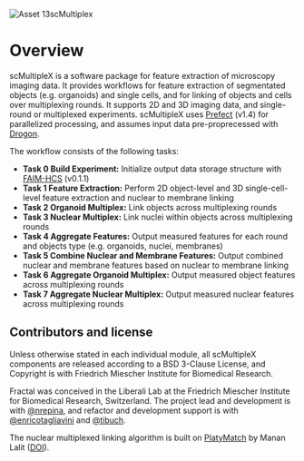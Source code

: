 ![Asset 13scMultiplex](https://user-images.githubusercontent.com/25291742/227270190-34aeb814-37e4-49ef-8347-dccab94684c8.png)

# Overview
scMultipleX is a software package for feature extraction of microscopy imaging data. It provides workflows for feature extraction of segmentated objects (e.g. organoids) and single cells, and for linking of objects and cells over multiplexing rounds. It supports 2D and 3D imaging data, and single-round or multiplexed experiments. scMultipleX uses [Prefect](https://docs.prefect.io/) (v1.4) for parallelized processing, and assumes input data pre-proprecessed with [Drogon](https://github.com/fmi-basel/job-system-workflows).

The workflow consists of the following tasks:
- **Task 0 Build Experiment:** Initialize output data storage structure with [FAIM-HCS](https://github.com/fmi-faim/faim-hcs) (v0.1.1)
- **Task 1 Feature Extraction:** Perform 2D object-level and 3D single-cell-level feature extraction and nuclear to membrane linking
- **Task 2 Organoid Multiplex:** Link objects across multiplexing rounds
- **Task 3 Nuclear Multiplex:** Link nuclei within objects across multiplexing rounds
- **Task 4 Aggregate Features:** Output measured features for each round and objects type (e.g. organoids, nuclei, membranes)
- **Task 5 Combine Nuclear and Membrane Features:** Output combined nuclear and membrane features based on nuclear to membrane linking
- **Task 6 Aggregate Organoid Multiplex:** Output measured object features across multiplexing rounds
- **Task 7 Aggregate Nuclear Multiplex:** Output measured nuclear features across multiplexing rounds

## Contributors and license

Unless otherwise stated in each individual module, all scMultipleX components are released according to a BSD 3-Clause License, and Copyright is with Friedrich Miescher Institute for Biomedical Research.

Fractal was conceived in the Liberali Lab at the Friedrich Miescher Institute for Biomedical Research, Switzerland. The project lead and development is with [@nrepina](https://github.com/nrepina), and refactor and development support is with [@enricotagliavini](https://github.com/enricotagliavini) and [@tibuch](https://github.com/tibuch).

The nuclear multiplexed linking algorithm is built on [PlatyMatch](https://github.com/juglab/PlatyMatch) by Manan Lalit ([DOI](https://doi.org/10.1007/978-3-030-66415-2_30)).



